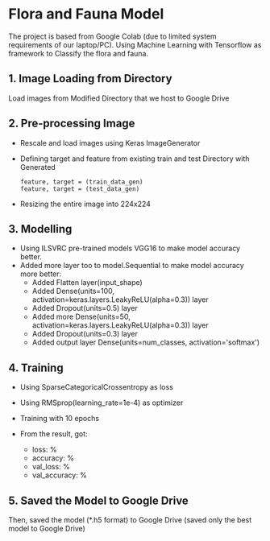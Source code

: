 # Flora and Fauna Model
The project is based from Google Colab (due to limited system requirements of our laptop/PC). Using Machine Learning with Tensorflow as framework to Classify the flora and fauna.
## 1. Image Loading from Directory
Load images from Modified Directory that we host to Google Drive

## 2. Pre-processing Image
- Rescale and load images using Keras ImageGenerator

* Defining target and feature from existing train and test Directory with Generated
      
      feature, target = (train_data_gen)
      feature, target = (test_data_gen)
      
+ Resizing the entire image into 224x224 

## 3. Modelling
- Using ILSVRC pre-trained models VGG16 to make model accuracy better.
- Added more layer too to model.Sequential to make model accuracy more better:
    * Added Flatten layer(input_shape)
    * Added Dense(units=100, activation=keras.layers.LeakyReLU(alpha=0.3)) layer
    * Added Dropout(units=0.5) layer
    * Added more Dense(units=50, activation=keras.layers.LeakyReLU(alpha=0.3)) layer
    * Added Dropout(units=0.3) layer
    * Added output layer Dense(units=num_classes, activation='softmax')

## 4. Training
- Using SparseCategoricalCrossentropy as loss
- Using RMSprop(learning_rate=1e-4) as optimizer
- Training with 10 epochs
- From the result, got:

  - loss: %
  - accuracy: %
  - val_loss: %
  - val_accuracy: %

## 5. Saved the Model to Google Drive
Then, saved the model (*.h5 format) to Google Drive (saved only the best model to Google Drive)
